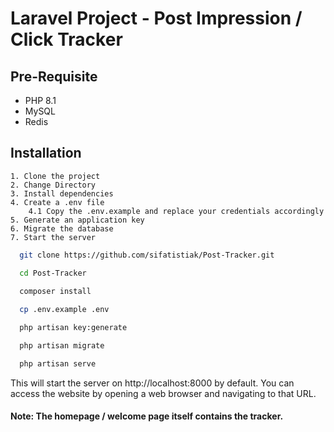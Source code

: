 # Laravel Project - Post Impression / Click Tracker

## Pre-Requisite
* PHP 8.1
* MySQL 
* Redis

## Installation

    1. Clone the project
    2. Change Directory
    3. Install dependencies
    4. Create a .env file 
        4.1 Copy the .env.example and replace your credentials accordingly
    5. Generate an application key
    6. Migrate the database
    7. Start the server

```bash
  git clone https://github.com/sifatistiak/Post-Tracker.git

  cd Post-Tracker
  
  composer install

  cp .env.example .env

  php artisan key:generate

  php artisan migrate

  php artisan serve


```

This will start the server on http://localhost:8000 by default. You can access the website by opening a web browser and navigating to that URL.



#### Note: The homepage / welcome page itself contains the tracker. ####
